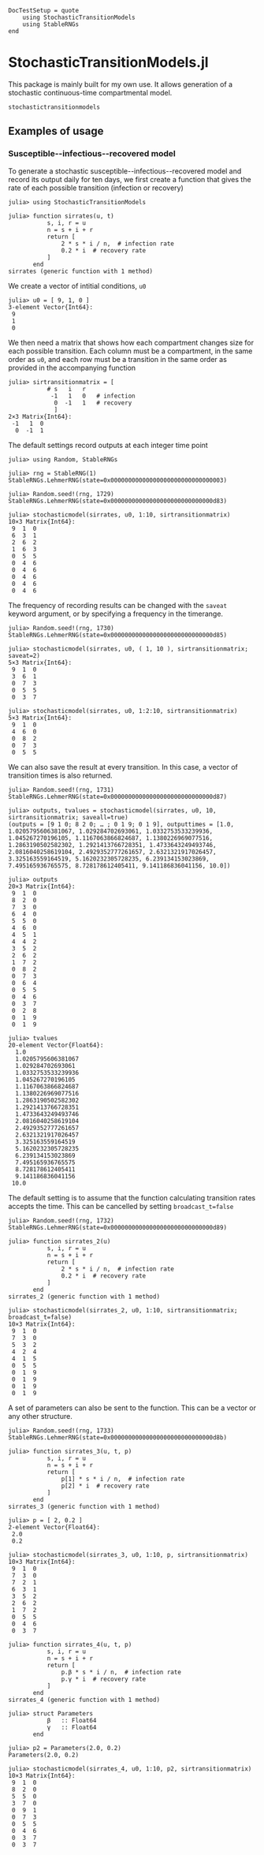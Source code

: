 
```@meta
DocTestSetup = quote
    using StochasticTransitionModels
    using StableRNGs 
end
```

# StochasticTransitionModels.jl

This package is mainly built for my own use. It allows generation of a stochastic continuous-time compartmental model.

```@docs
stochastictransitionmodels
```

## Examples of usage 

### Susceptible--infectious--recovered model 

To generate a stochastic susceptible--infectious--recovered model and record its output daily for ten days, we first create a function that gives the rate of each possible transition (infection or recovery)

```jldoctest label
julia> using StochasticTransitionModels

julia> function sirrates(u, t)
           s, i, r = u
           n = s + i + r
           return [
               2 * s * i / n,  # infection rate
               0.2 * i  # recovery rate
           ]
       end
sirrates (generic function with 1 method)
```

We create a vector of intitial conditions, `u0`

```jldoctest label
julia> u0 = [ 9, 1, 0 ]
3-element Vector{Int64}:
 9
 1
 0
```

We then need a matrix that shows how each compartment changes size for each possible transition. Each column must be a compartment, in the same order as `u0`, and each row must be a transition in the same order as provided in the accompanying function 

```jldoctest label
julia> sirtransitionmatrix = [
           # s   i   r
            -1   1   0   # infection
             0  -1   1   # recovery
             ]
2×3 Matrix{Int64}:
 -1   1  0
  0  -1  1
```

The default settings record outputs at each integer time point 

```jldoctest label
julia> using Random, StableRNGs

julia> rng = StableRNG(1)
StableRNGs.LehmerRNG(state=0x00000000000000000000000000000003)

julia> Random.seed!(rng, 1729)
StableRNGs.LehmerRNG(state=0x00000000000000000000000000000d83)

julia> stochasticmodel(sirrates, u0, 1:10, sirtransitionmatrix)
10×3 Matrix{Int64}:
 9  1  0
 6  3  1
 2  6  2
 1  6  3
 0  5  5
 0  4  6
 0  4  6
 0  4  6
 0  4  6
 0  4  6
```

The frequency of recording results can be changed with the `saveat` keyword argument, or by specifying a frequency in the timerange.

```jldoctest label
julia> Random.seed!(rng, 1730)
StableRNGs.LehmerRNG(state=0x00000000000000000000000000000d85)

julia> stochasticmodel(sirrates, u0, ( 1, 10 ), sirtransitionmatrix; saveat=2)
5×3 Matrix{Int64}:
 9  1  0
 3  6  1
 0  7  3
 0  5  5
 0  3  7

julia> stochasticmodel(sirrates, u0, 1:2:10, sirtransitionmatrix)
5×3 Matrix{Int64}:
 9  1  0
 4  6  0
 0  8  2
 0  7  3
 0  5  5
```

We can also save the result at every transition. In this case, a vector of transition times is also returned.

```jldoctest label
julia> Random.seed!(rng, 1731)
StableRNGs.LehmerRNG(state=0x00000000000000000000000000000d87)

julia> outputs, tvalues = stochasticmodel(sirrates, u0, 10, sirtransitionmatrix; saveall=true)        
(outputs = [9 1 0; 8 2 0; … ; 0 1 9; 0 1 9], outputtimes = [1.0, 1.0205795606381067, 1.029284702693061, 1.0332753533239936, 1.045267270196105, 1.1167063866824687, 1.1380226969077516, 1.2863190502582302, 1.2921413766728351, 1.4733643249493746, 2.0816040258619104, 2.4929352777261657, 2.6321321917026457, 3.325163559164519, 5.1620232305728235, 6.239134153023869, 7.495165936765575, 8.728178612405411, 9.141186836041156, 10.0])

julia> outputs
20×3 Matrix{Int64}:
 9  1  0
 8  2  0
 7  3  0
 6  4  0
 5  5  0
 4  6  0
 4  5  1
 4  4  2
 3  5  2
 2  6  2
 1  7  2
 0  8  2
 0  7  3
 0  6  4
 0  5  5
 0  4  6
 0  3  7
 0  2  8
 0  1  9
 0  1  9

julia> tvalues
20-element Vector{Float64}:
  1.0
  1.0205795606381067
  1.029284702693061
  1.0332753533239936
  1.045267270196105
  1.1167063866824687
  1.1380226969077516
  1.2863190502582302
  1.2921413766728351
  1.4733643249493746
  2.0816040258619104
  2.4929352777261657
  2.6321321917026457
  3.325163559164519
  5.1620232305728235
  6.239134153023869
  7.495165936765575
  8.728178612405411
  9.141186836041156
 10.0
```

The default setting is to assume that the function calculating transition rates accepts the time. This can be cancelled by setting `broadcast_t=false` 

```jldoctest label
julia> Random.seed!(rng, 1732)
StableRNGs.LehmerRNG(state=0x00000000000000000000000000000d89)

julia> function sirrates_2(u)
           s, i, r = u
           n = s + i + r
           return [
               2 * s * i / n,  # infection rate
               0.2 * i  # recovery rate
           ]
       end
sirrates_2 (generic function with 1 method)

julia> stochasticmodel(sirrates_2, u0, 1:10, sirtransitionmatrix; broadcast_t=false)
10×3 Matrix{Int64}:
 9  1  0
 7  3  0
 5  3  2
 4  2  4
 4  1  5
 0  5  5
 0  1  9
 0  1  9
 0  1  9
 0  1  9
```

A set of parameters can also be sent to the function. This can be a vector or any other structure. 

```jldoctest label
julia> Random.seed!(rng, 1733)
StableRNGs.LehmerRNG(state=0x00000000000000000000000000000d8b)

julia> function sirrates_3(u, t, p)
           s, i, r = u
           n = s + i + r
           return [
               p[1] * s * i / n,  # infection rate
               p[2] * i  # recovery rate
           ]
       end
sirrates_3 (generic function with 1 method)

julia> p = [ 2, 0.2 ]
2-element Vector{Float64}:
 2.0
 0.2

julia> stochasticmodel(sirrates_3, u0, 1:10, p, sirtransitionmatrix)
10×3 Matrix{Int64}:
 9  1  0
 7  3  0
 7  2  1
 6  3  1
 3  5  2
 2  6  2
 1  7  2
 0  5  5
 0  4  6
 0  3  7

julia> function sirrates_4(u, t, p)
           s, i, r = u
           n = s + i + r
           return [
               p.β * s * i / n,  # infection rate
               p.γ * i  # recovery rate
           ]
       end
sirrates_4 (generic function with 1 method)

julia> struct Parameters
           β   :: Float64
           γ   :: Float64
       end

julia> p2 = Parameters(2.0, 0.2)
Parameters(2.0, 0.2)

julia> stochasticmodel(sirrates_4, u0, 1:10, p2, sirtransitionmatrix)
10×3 Matrix{Int64}:
 9  1  0
 8  2  0
 5  5  0
 3  7  0
 0  9  1
 0  7  3
 0  5  5
 0  4  6
 0  3  7
 0  3  7
```
